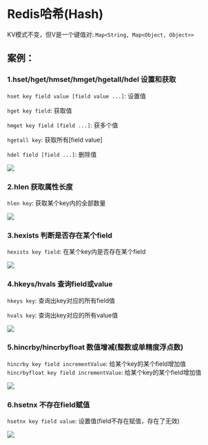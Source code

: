 # Redis哈希(Hash)

KV模式不变，但V是一个键值对: `Map<String, Map<Object, Object>>`

## 案例：

### 1.hset/hget/hmset/hmget/hgetall/hdel 设置和获取

`hset key field value [field value ...]`: 设置值

`hget key field`: 获取值

`hmget key field [field ...]`: 获多个值

`hgetall key`: 获取所有[field value]

`hdel field [field ...]`: 删除值

![](images/34.hash命令.jpg)

### 2.hlen 获取属性长度

`hlen key`: 获取某个key内的全部数量

![](images/35.Hash-hlen.jpg)

### 3.hexists 判断是否存在某个field

`hexists key field`: 在某个key内是否存在某个field

![](images/36.hash-hexists.jpg)

### 4.hkeys/hvals 查询field或value

`hkeys key`: 查询出key对应的所有field值

`hvals key`: 查询出key对应的所有value值

![](images/37.hash-hkeys.jpg)

### 5.hincrby/hincrbyfloat 数值增减(整数或单精度浮点数)

`hincrby key field incrementValue`: 给某个key的某个field增加值
`hincrbyfloat key field incrementValue`: 给某个key的某个field增加值

![](images/38.hash-hincrby.jpg)

### 6.hsetnx 不存在field赋值

`hsetnx key field value`: 设置值(field不存在赋值，存在了无效)

![](images/39.hash-hsetnx.jpg)
